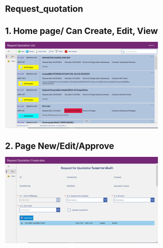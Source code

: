 # Request_quotation

# 1. Home page/ Can Create, Edit, View
![image](https://github.com/Aphisit25/Request_quotation/blob/main/image/RQ1.png)

# 2. Page New/Edit/Approve
![image](https://github.com/Aphisit25/Request_quotation/blob/main/image/RQ2.png)
